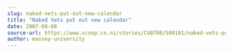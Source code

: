 ```yaml
---
slug: naked-vets-put-out-new-calendar
title: "Naked Vets put out new calendar"
date: 2007-08-08
source-url: https://www.scoop.co.nz/stories/CU0708/S00101/naked-vets-put-out-new-calendar.htm
author: massey-university
---
```

